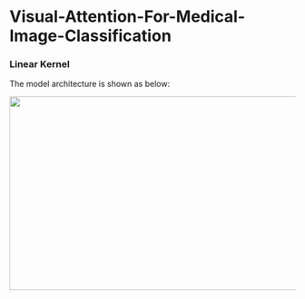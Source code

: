 # Visual-Attention-For-Medical-Image-Classification


### Linear Kernel
The model architecture is shown as below:

<img src = https://github.com/GuoshenLi/Zoom-in-Lesion-For-Medical-Image-Classification/model.png width = '642' height = '342'/><br/>
